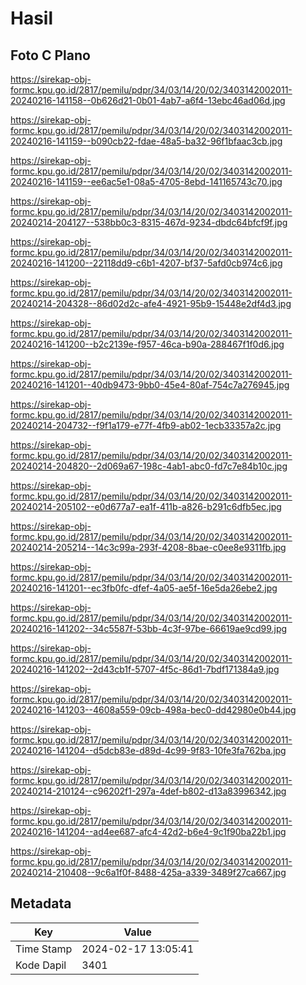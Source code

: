 # Hasil

## Foto C Plano

https://sirekap-obj-formc.kpu.go.id/2817/pemilu/pdpr/34/03/14/20/02/3403142002011-20240216-141158--0b626d21-0b01-4ab7-a6f4-13ebc46ad06d.jpg

https://sirekap-obj-formc.kpu.go.id/2817/pemilu/pdpr/34/03/14/20/02/3403142002011-20240216-141159--b090cb22-fdae-48a5-ba32-96f1bfaac3cb.jpg

https://sirekap-obj-formc.kpu.go.id/2817/pemilu/pdpr/34/03/14/20/02/3403142002011-20240216-141159--ee6ac5e1-08a5-4705-8ebd-141165743c70.jpg

https://sirekap-obj-formc.kpu.go.id/2817/pemilu/pdpr/34/03/14/20/02/3403142002011-20240214-204127--538bb0c3-8315-467d-9234-dbdc64bfcf9f.jpg

https://sirekap-obj-formc.kpu.go.id/2817/pemilu/pdpr/34/03/14/20/02/3403142002011-20240216-141200--22118dd9-c6b1-4207-bf37-5afd0cb974c6.jpg

https://sirekap-obj-formc.kpu.go.id/2817/pemilu/pdpr/34/03/14/20/02/3403142002011-20240214-204328--86d02d2c-afe4-4921-95b9-15448e2df4d3.jpg

https://sirekap-obj-formc.kpu.go.id/2817/pemilu/pdpr/34/03/14/20/02/3403142002011-20240216-141200--b2c2139e-f957-46ca-b90a-288467f1f0d6.jpg

https://sirekap-obj-formc.kpu.go.id/2817/pemilu/pdpr/34/03/14/20/02/3403142002011-20240216-141201--40db9473-9bb0-45e4-80af-754c7a276945.jpg

https://sirekap-obj-formc.kpu.go.id/2817/pemilu/pdpr/34/03/14/20/02/3403142002011-20240214-204732--f9f1a179-e77f-4fb9-ab02-1ecb33357a2c.jpg

https://sirekap-obj-formc.kpu.go.id/2817/pemilu/pdpr/34/03/14/20/02/3403142002011-20240214-204820--2d069a67-198c-4ab1-abc0-fd7c7e84b10c.jpg

https://sirekap-obj-formc.kpu.go.id/2817/pemilu/pdpr/34/03/14/20/02/3403142002011-20240214-205102--e0d677a7-ea1f-411b-a826-b291c6dfb5ec.jpg

https://sirekap-obj-formc.kpu.go.id/2817/pemilu/pdpr/34/03/14/20/02/3403142002011-20240214-205214--14c3c99a-293f-4208-8bae-c0ee8e9311fb.jpg

https://sirekap-obj-formc.kpu.go.id/2817/pemilu/pdpr/34/03/14/20/02/3403142002011-20240216-141201--ec3fb0fc-dfef-4a05-ae5f-16e5da26ebe2.jpg

https://sirekap-obj-formc.kpu.go.id/2817/pemilu/pdpr/34/03/14/20/02/3403142002011-20240216-141202--34c5587f-53bb-4c3f-97be-66619ae9cd99.jpg

https://sirekap-obj-formc.kpu.go.id/2817/pemilu/pdpr/34/03/14/20/02/3403142002011-20240216-141202--2d43cb1f-5707-4f5c-86d1-7bdf171384a9.jpg

https://sirekap-obj-formc.kpu.go.id/2817/pemilu/pdpr/34/03/14/20/02/3403142002011-20240216-141203--4608a559-09cb-498a-bec0-dd42980e0b44.jpg

https://sirekap-obj-formc.kpu.go.id/2817/pemilu/pdpr/34/03/14/20/02/3403142002011-20240216-141204--d5dcb83e-d89d-4c99-9f83-10fe3fa762ba.jpg

https://sirekap-obj-formc.kpu.go.id/2817/pemilu/pdpr/34/03/14/20/02/3403142002011-20240214-210124--c96202f1-297a-4def-b802-d13a83996342.jpg

https://sirekap-obj-formc.kpu.go.id/2817/pemilu/pdpr/34/03/14/20/02/3403142002011-20240216-141204--ad4ee687-afc4-42d2-b6e4-9c1f90ba22b1.jpg

https://sirekap-obj-formc.kpu.go.id/2817/pemilu/pdpr/34/03/14/20/02/3403142002011-20240214-210408--9c6a1f0f-8488-425a-a339-3489f27ca667.jpg


## Metadata

| Key        | Value               |
| ---------- | ------------------- |
| Time Stamp | 2024-02-17 13:05:41 |
| Kode Dapil | 3401                |



